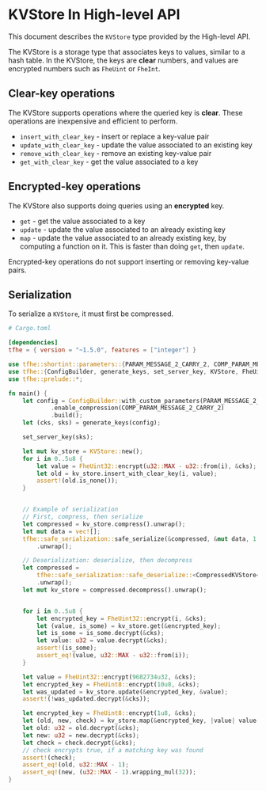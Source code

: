 # KVStore In High-level API

This document describes the `KVStore` type provided by the High-level API.


The KVStore is a storage type that associates keys to values, similar to a hash table.
In the KVStore, the keys are **clear** numbers, and values are encrypted numbers
such as `FheUint` or `FheInt`.

## Clear-key operations

The KVStore supports operations where the queried key is **clear**.
These operations are inexpensive and efficient to perform.

- `insert_with_clear_key` - insert or replace a key-value pair
- `update_with_clear_key` - update the value associated to an existing key
- `remove_with_clear_key` - remove an existing key-value pair
- `get_with_clear_key` - get the value associated to a key

## Encrypted-key operations

The KVStore also supports doing queries using an **encrypted** key.
- `get` - get the value associated to a key
- `update` - update the value associated to an already existing key
- `map` - update the value associated to an already existing key, by computing a function on it. This is faster than doing `get`, then `update`.

Encrypted-key operations do not support inserting or removing key-value pairs.


## Serialization

To serialize a `KVStore`, it must first be compressed.


```toml
# Cargo.toml

[dependencies]
tfhe = { version = "~1.5.0", features = ["integer"] }
```

```rust
use tfhe::shortint::parameters::{PARAM_MESSAGE_2_CARRY_2, COMP_PARAM_MESSAGE_2_CARRY_2};
use tfhe::{ConfigBuilder, generate_keys, set_server_key, KVStore, FheUint32, FheUint8,CompressedKVStore};
use tfhe::prelude::*;

fn main() {
    let config = ConfigBuilder::with_custom_parameters(PARAM_MESSAGE_2_CARRY_2)
            .enable_compression(COMP_PARAM_MESSAGE_2_CARRY_2)
            .build();
    let (cks, sks) = generate_keys(config);

    set_server_key(sks);

    let mut kv_store = KVStore::new();
    for i in 0..5u8 {
        let value = FheUint32::encrypt(u32::MAX - u32::from(i), &cks);
        let old = kv_store.insert_with_clear_key(i, value);
        assert!(old.is_none());
    }


    // Example of serialization
    // First, compress, then serialize
    let compressed = kv_store.compress().unwrap();
    let mut data = vec![];
    tfhe::safe_serialization::safe_serialize(&compressed, &mut data, 1 << 30)
        .unwrap();

    // Deserialization: deserialize, then decompress
    let compressed = 
        tfhe::safe_serialization::safe_deserialize::<CompressedKVStore<u8, FheUint32>,>(data.as_slice(), 1 << 30)
        .unwrap();
    let mut kv_store = compressed.decompress().unwrap();


    for i in 0..5u8 {
        let encrypted_key = FheUint32::encrypt(i, &cks);
        let (value, is_some) = kv_store.get(&encrypted_key);
        let is_some = is_some.decrypt(&cks);
        let value: u32 = value.decrypt(&cks);
        assert!(is_some);
        assert_eq!(value, u32::MAX - u32::from(i));
    }

    let value = FheUint32::encrypt(9682734u32, &cks);
    let encrypted_key = FheUint8::encrypt(10u8, &cks);
    let was_updated = kv_store.update(&encrypted_key, &value);
    assert!(!was_updated.decrypt(&cks));

    let encrypted_key = FheUint8::encrypt(1u8, &cks);
    let (old, new, check) = kv_store.map(&encrypted_key, |value| value * 32);
    let old: u32 = old.decrypt(&cks);
    let new: u32 = new.decrypt(&cks);
    let check = check.decrypt(&cks);
    // check encrypts true, if a matching key was found
    assert!(check);
    assert_eq!(old, u32::MAX - 1);
    assert_eq!(new, (u32::MAX - 1).wrapping_mul(32));
}
```
